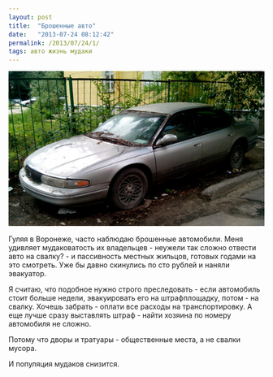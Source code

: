 ```yaml
---
layout: post
title:  "Брошенные авто"
date:   "2013-07-24 08:12:42"
permalink: /2013/07/24/1/
tags: авто жизнь мудаки
---
```

![auto-bydlo](/assets/static/car.jpg)

Гуляя в Воронеже, часто наблюдаю брошенные автомобили. Меня удивляет
мудаковатость их владельцев - неужели так сложно отвести авто на
свалку? - и пассивность местных жильцов, готовых годами на это
смотреть. Уже бы давно скинулись по сто рублей и наняли эвакуатор.

Я считаю, что подобное нужно строго преследовать - если автомобиль
стоит больше недели, эвакуировать его на штрафплощадку, потом - на
свалку. Хочешь забрать - оплати все расходы на транспортировку. А еще
лучше сразу выставлять штраф - найти хозяина по номеру автомобиля не
сложно.

Потому что дворы и тратуары - общественные места, а не свалки мусора.

И популяция мудаков снизится.

